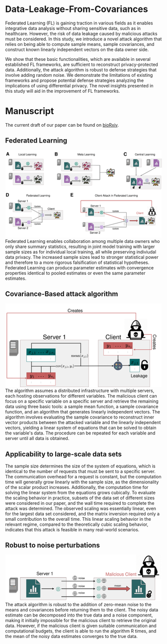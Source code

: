# Data-Leakage-From-Covariances
Federated Learning (FL) is gaining traction in various fields as it enables integrative data analysis without sharing sensitive data, such as in healthcare. However, the risk of data leakage caused by malicious attacks must be considered. In this study, we introduce a novel attack algorithm that relies on being able to compute sample means, sample covariances, and construct known linearly independent vectors on the data owner side. 

We show that these basic functionalities, which are available in several established FL frameworks, are sufficient to reconstruct privacy-protected data. Additionally, the attack algorithm is robust to defense strategies that involve adding random noise. We demonstrate the limitations of existing frameworks and propose potential defense strategies analyzing the implications of using differential privacy. The novel insights presented in this study will aid in the improvement of FL frameworks.

# Manuscript
The current draft of our paper can be found on [bioRxiv](https://www.biorxiv.org/content/10.1101/2022.10.09.511497v1).

## Federated Learning
![alt text](https://github.com/manuhuth/Data-Leakage-From-Covariances/blob/main/images/figure1.png?raw=true)
Federated Learning enables collaboration among multiple data owners who only share summary statistics, resulting in joint model training with larger sample sizes as for individual local training, all while preserving indiviudal data privacy. The increased sample sizes lead to stronger statistical power and therefore to a more rigorous falsification of statistical hypotheses. Federated Learning can produce parameter estimates with convergence properties identical to pooled estimates or even the same parameter estimates.



## Covariance-Based attack algorithm
![alt text](https://github.com/manuhuth/Data-Leakage-From-Covariances/blob/main/images/figure2.drawio.png?raw=true)
The algorithm assumes a distributed infrastructure with multiple servers, each hosting observations for different variables. The malicious client can focus on a specific variable on a specific server and retrieve the remaining data using three basic tools: a sample mean function, a sample covariance function, and an algorithm that generates linearly independent vectors. The algorithm involves evaluating the sample covariance to reconstruct inner vector products between the attacked variable and the linearly independent vectors, yielding a linear system of equations that can be solved to obtain the variable's data. The procedure can be repeated for each variable and server until all data is obtained.

## Applicability to large-scale data sets
The sample size determines the size of the system of equations, which is identical to the number of requests that must be sent to a specific server. The communication overhead for a request is constant, but the computation time will generally grow linearly with the sample size, as the dimensionality of the scalar product increases. Additionally, the computation time for solving the linear system from the equations grows cubically. To evaluate the scaling behavior in practice, subsets of the data set of different sizes were considered in our paper, and the wall time required to complete the attack was determined. The observed scaling was essentially linear, even for the largest data set considered, and the matrix inversion required only a small contribution to the overall time. This linear scaling behavior in the relevant regime, compared to the theoretically cubic scaling behavior, indicates that this attack is feasible in many real-world scenarios.


## Robust to noise perturbations
![alt text](https://github.com/manuhuth/Data-Leakage-From-Covariances/blob/main/images/figure4.png?raw=true)
The attack algorithm is robust to the addition of zero-mean noise to the means and covariances before returning them to the client. The noisy data estimate can be decomposed into the true data and a noise component, making it initially impossible for the malicious client to retrieve the original data. However, if the malicious client is given suitable communication and computational budgets, the client is able to run the algorithm R times, and the mean of the noisy data estimates converges to the true data. 

